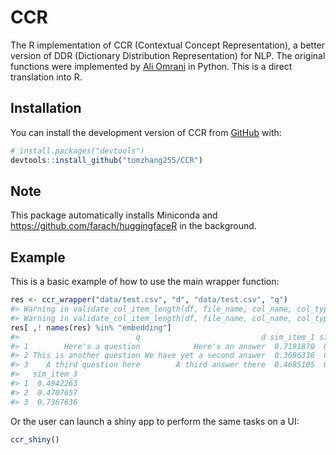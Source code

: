 
<!-- README.md is generated from README.Rmd. Please edit that file -->

# CCR

<!-- badges: start -->
<!-- badges: end -->

The R implementation of CCR (Contextual Concept Representation), a
better version of DDR (Dictionary Distribution Representation) for NLP.
The original functions were implemented by [Ali
Omrani](https://ali-omrani.github.io) in Python. This is a direct
translation into R.

## Installation

You can install the development version of CCR from
[GitHub](https://github.com/) with:

``` r
# install.packages("devtools")
devtools::install_github("tomzhang255/CCR")
```

## Note

This package automatically installs Miniconda and
<https://github.com/farach/huggingfaceR> in the background.

## Example

This is a basic example of how to use the main wrapper function:

``` r
res <- ccr_wrapper("data/test.csv", "d", "data/test.csv", "q")
#> Warning in validate_col_item_length(df, file_name, col_name, col_type): 1 rows from column q in data/test.csv have only 2 or 3 words. Row indices: 1
#> Warning in validate_col_item_length(df, file_name, col_name, col_type): 1 rows from column d in data/test.csv have less than 4 words. Row indices: 1
res[ ,! names(res) %in% "embedding"]
#>                          q                           d sim_item_1 sim_item_2
#> 1        Here's a question            Here's an answer  0.7191870  0.4478848
#> 2 This is another question We have yet a second answer  0.3696336  0.4954454
#> 3    A third question here        A third answer there  0.4685105  0.4422214
#>   sim_item_3
#> 1  0.4942263
#> 2  0.4707657
#> 3  0.7367636
```

Or the user can launch a shiny app to perform the same tasks on a UI:

``` r
ccr_shiny()
```
